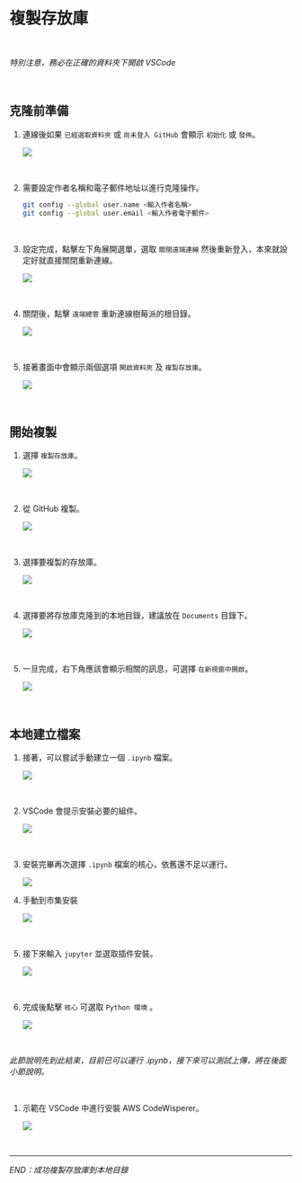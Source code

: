 # 複製存放庫

<br>

_特別注意，務必在正確的資料夾下開啟 VSCode_

<br>

## 克隆前準備

1. 連線後如果 `已經選取資料夾` 或 `尚未登入 GitHub` 會顯示 `初始化` 或 `發佈`。

    ![](images/img_026.png)

<br>

2. 需要設定作者名稱和電子郵件地址以進行克隆操作。

    ```bash
    git config --global user.name <輸入作者名稱>
    git config --global user.email <輸入作者電子郵件>
    ```

<br>

3. 設定完成，點擊左下角展開選單，選取 `關閉遠端連線` 然後重新登入，本來就設定好就直接關閉重新連線。

    ![](images/img_27.png)

<br>

4. 關閉後，點擊 `遠端總管` 重新連線樹莓派的根目錄。

    ![](images/img_70.png)

<br>

5. 接著畫面中會顯示兩個選項 `開啟資料夾` 及 `複製存放庫`。

    ![](images/img_28.png)

<br>

## 開始複製


1. 選擇 `複製存放庫`。

    ![](images/img_29.png)

<br>

2. 從 GitHub 複製。

    ![](images/img_30.png)

<br>

3. 選擇要複製的存放庫。

    ![](images/img_32.png)

<br>

4. 選擇要將存放庫克隆到的本地目錄，建議放在 `Documents` 目錄下。

    ![](images/img_33.png)

<br>

5. 一旦完成，右下角應該會顯示相關的訊息，可選擇 `在新視窗中開啟`。

    ![](images/img_34.png)

<br>

## 本地建立檔案

1. 接著，可以嘗試手動建立一個 `.ipynb` 檔案。

    ![](images/img_35.png)

<br>

2. VSCode 會提示安裝必要的組件。

    ![](images/img_37.png)

<br>

3. 安裝完畢再次選擇 `.ipynb` 檔案的核心，依舊還不足以運行。

    ![](images/img_38.png)

4. 手動到市集安裝

    ![](images/img_39.png)

<br>

5. 接下來輸入 `jupyter` 並選取插件安裝。

    ![](images/img_40.png)

<br>

6. 完成後點擊 `核心` 可選取 `Python 環境` 。

    ![](images/img_41.png)

<br>

_此節說明先到此結束，目前已可以運行 .ipynb，接下來可以測試上傳，將在後面小節說明。_

<br>

1. 示範在 VSCode 中進行安裝 AWS CodeWisperer。

    ![](images/img_68.png)

<br>

___

_END：成功複製存放庫到本地目錄_


